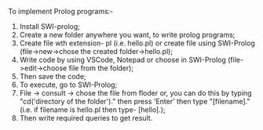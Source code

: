 To implement Prolog programs:-

1. Install SWI-prolog;
2. Create a new folder anywhere you want, to write prolog programs;
3. Create file wth extension- pl (i.e. hello.pl) or create file using SWI-Prolog (file->new->chose the created folder->hello.pl);
4. Write code by using VSCode, Notepad or choose in SWI-Prolog (file->edit->choose file from the folder);
5. Then save the code;
6. To execute, go to SWI-Prolog;
7. File -> consult -> chose the file from floder or, you can do this by typing "cd('directory of the folder')." then press 'Enter' then type "[filename]." (i.e. if filename is hello.pl then type- [hello].);
8. Then write required queries to get result.
